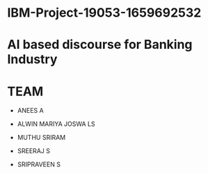 # IBM-Project-19053-1659692532
# AI based discourse for Banking Industry

# TEAM 

* ANEES A

* ALWIN MARIYA JOSWA LS

* MUTHU SRIRAM 

* SREERAJ S

* SRIPRAVEEN S
